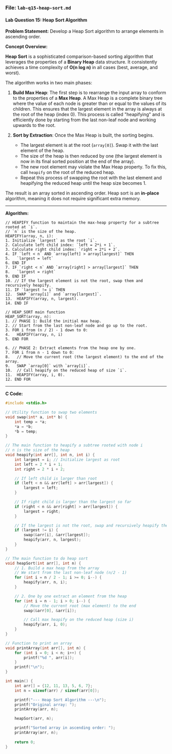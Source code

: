 ### **File: `lab-q15-heap-sort.md`**

#### **Lab Question 15: Heap Sort Algorithm**

**Problem Statement:**
Develop a Heap Sort algorithm to arrange elements in ascending order.

**Concept Overview:**

**Heap Sort** is a sophisticated comparison-based sorting algorithm that leverages the properties of a **Binary Heap** data structure. It consistently achieves a time complexity of **O(n log n)** in all cases (best, average, and worst).

The algorithm works in two main phases:
1.  **Build Max Heap**: The first step is to rearrange the input array to conform to the properties of a **Max Heap**. A Max Heap is a complete binary tree where the value of each node is greater than or equal to the values of its children. This ensures that the largest element in the array is always at the root of the heap (index 0). This process is called "heapifying" and is efficiently done by starting from the last non-leaf node and working upwards to the root.

2.  **Sort by Extraction**: Once the Max Heap is built, the sorting begins.
    *   The largest element is at the root (`array[0]`). Swap it with the last element of the heap.
    *   The size of the heap is then reduced by one (the largest element is now in its final sorted position at the end of the array).
    *   The new root element may violate the Max Heap property. To fix this, call `heapify` on the root of the reduced heap.
    *   Repeat this process of swapping the root with the last element and heapifying the reduced heap until the heap size becomes 1.

The result is an array sorted in ascending order. Heap sort is an **in-place** algorithm, meaning it does not require significant extra memory.

---

**Algorithm:**

```
// HEAPIFY function to maintain the max-heap property for a subtree rooted at `i`.
// `n` is the size of the heap.
HEAPIFY(array, n, i):
1. Initialize `largest` as the root `i`.
2. Calculate left child index: `left = 2*i + 1`.
3. Calculate right child index: `right = 2*i + 2`.
4. IF `left < n` AND `array[left] > array[largest]` THEN
5.   `largest = left`
6. END IF
7. IF `right < n` AND `array[right] > array[largest]` THEN
8.   `largest = right`
9. END IF
10. // If the largest element is not the root, swap them and recursively heapify.
11. IF `largest != i` THEN
12.  SWAP `array[i]` and `array[largest]`.
13.  HEAPIFY(array, n, largest).
14. END IF

// HEAP_SORT main function
HEAP_SORT(array, n):
1. // PHASE 1: Build the initial max heap.
2. // Start from the last non-leaf node and go up to the root.
3. FOR i from (n / 2) - 1 down to 0:
4.   HEAPIFY(array, n, i)
5. END FOR

6. // PHASE 2: Extract elements from the heap one by one.
7. FOR i from n - 1 down to 0:
8.   // Move the current root (the largest element) to the end of the array.
9.   SWAP `array[0]` with `array[i]`.
10.  // Call heapify on the reduced heap of size `i`.
11.  HEAPIFY(array, i, 0).
12. END FOR
```

---

**C Code:**

```c
#include <stdio.h>

// Utility function to swap two elements
void swap(int* a, int* b) {
    int temp = *a;
    *a = *b;
    *b = temp;
}

// The main function to heapify a subtree rooted with node i
// n is the size of the heap
void heapify(int arr[], int n, int i) {
    int largest = i; // Initialize largest as root
    int left = 2 * i + 1;
    int right = 2 * i + 2;

    // If left child is larger than root
    if (left < n && arr[left] > arr[largest]) {
        largest = left;
    }

    // If right child is larger than the largest so far
    if (right < n && arr[right] > arr[largest]) {
        largest = right;
    }

    // If the largest is not the root, swap and recursively heapify the affected sub-tree
    if (largest != i) {
        swap(&arr[i], &arr[largest]);
        heapify(arr, n, largest);
    }
}

// The main function to do heap sort
void heapSort(int arr[], int n) {
    // 1. Build a max heap from the array
    // We start from the last non-leaf node (n/2 - 1)
    for (int i = n / 2 - 1; i >= 0; i--) {
        heapify(arr, n, i);
    }

    // 2. One by one extract an element from the heap
    for (int i = n - 1; i > 0; i--) {
        // Move the current root (max element) to the end
        swap(&arr[0], &arr[i]);

        // Call max heapify on the reduced heap (size i)
        heapify(arr, i, 0);
    }
}

// Function to print an array
void printArray(int arr[], int n) {
    for (int i = 0; i < n; i++) {
        printf("%d ", arr[i]);
    }
    printf("\n");
}

int main() {
    int arr[] = {12, 11, 13, 5, 6, 7};
    int n = sizeof(arr) / sizeof(arr[0]);

    printf("--- Heap Sort Algorithm ---\n");
    printf("Original array: ");
    printArray(arr, n);

    heapSort(arr, n);

    printf("Sorted array in ascending order: ");
    printArray(arr, n);
    
    return 0;
}
```
